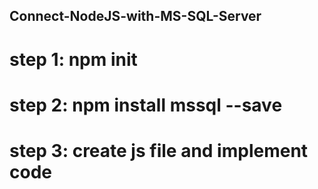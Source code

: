 ## Connect-NodeJS-with-MS-SQL-Server

# step 1: npm init
# step 2: npm install mssql --save
# step 3: create js file and implement code
